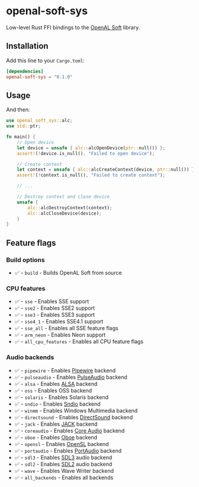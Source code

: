 # openal-soft-sys

Low-level Rust FFI bindings to the [OpenAL Soft](https://github.com/kcat/openal-soft) library.

## Installation

Add this line to your `Cargo.toml`:
```toml
[dependencies]
openal-soft-sys = "0.1.0"
```

## Usage

And then:

```rust
use openal_soft_sys::alc;
use std::ptr;

fn main() {
    // Open device
    let device = unsafe { alc::alcOpenDevice(ptr::null()) };
    assert!(!device.is_null(), "Failed to open device");

    // Create context
    let context = unsafe { alc::alcCreateContext(device, ptr::null()) };
    assert!(!context.is_null(), "Failed to create context");

    // ...

    // Destroy context and close device
    unsafe {
        alc::alcDestroyContext(context);
        alc::alcCloseDevice(device);
    }
}

```

## Feature flags

### Build options
- ✅ - `build` - Builds OpenAL Soft from source

### CPU features
- ✅ - `sse` - Enables SSE support
- ✅ - `sse2` - Enables SSE2 support
- ✅ - `sse3` - Enables SSE3 support
- ✅ - `sse4_1` - Enables SSE4.1 support
- ✅ - `sse_all` - Enables all SSE feature flags
- ✅ - `arm_neon` - Enables Neon support
- ✅ - `all_cpu_features` - Enables all CPU feature flags

### Audio backends
- ✅ - `pipewire` - Enables [Pipewire](https://www.pipewire.org) backend
- ✅ - `pulseaudio` - Enables [PulseAudio](https://wiki.freedesktop.org/www/Software/PulseAudio) backend
- ✅ - `alsa` - Enables [ALSA](https://www.alsa-project.org) backend
- ✅ - `oss` - Enables OSS backend
- ✅ - `solaris` - Enables Solaris backend
- ✅ - `sndio` - Enables [Sndio](https://sndio.org) backend
- ✅ - `winmm` - Enables Windows Multimedia backend
- ✅ - `directsound` - Enables [DirectSound](https://learn.microsoft.com/en-us/previous-versions/windows/desktop) backend
- ✅ - `jack` - Enables [JACK](https://jackaudio.org) backend
- ✅ - `coreaudio` - Enables [Core Audio](https://developer-mdn.apple.com/library/archive/documentation/MusicAudio/Conceptual/CoreAudioOverview/WhatisCoreAudio/WhatisCoreAudio.html) backend
- ✅ - `oboe` - Enables [Oboe](https://developer.android.google.cn/games/sdk/oboe?hl=en) backend
- ✅ - `opensl` - Enables [OpenSL](https://www.khronos.org/opensles) backend
- ✅ - `portaudio` - Enables [PortAudio](https://portaudio.com/docs/v19-doxydocs) backend
- ✅ - `sdl3` - Enables [SDL3](https://libsdl.org/) audio backend
- ✅ - `sdl2` - Enables [SDL2](https://libsdl.org/) audio backend
- ✅ - `wave` - Enables Wave Writer backend
- ✅ - `all_backends` - Enables all backends
